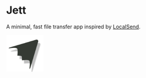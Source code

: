 # Jett

A minimal, fast file transfer app inspired by [LocalSend](https://github.com/localsend/localsend).

<img src="jett.png" alt="Jett Logo" width="100"/>
